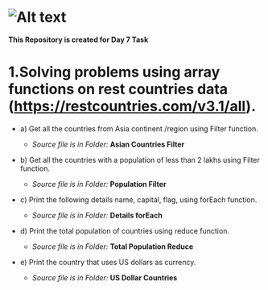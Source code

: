 # ![Alt text](https://miro.medium.com/v2/resize:fit:720/format:webp/1*hXvp2ynj7ED7wxd3Tp3dHQ.png)

**This Repository is created for Day 7 Task**

# 1.Solving problems using array functions on rest countries data (https://restcountries.com/v3.1/all).
- a) Get all the countries from Asia continent /region using Filter function.
  - *Source file is in Folder:* **Asian Countries Filter**
   
- b) Get all the countries with a population of less than 2 lakhs using Filter function.
   - *Source file is in Folder:* **Population Filter**
  
- c) Print the following details name, capital, flag, using forEach function.
  - *Source file is in Folder:* **Details forEach**
  
- d) Print the total population of countries using reduce function.
  - *Source file is in Folder:* **Total Population Reduce**
  
- e) Print the country that uses US dollars as currency.
    - *Source file is in Folder:* **US Dollar Countries**
